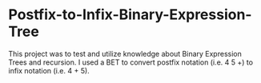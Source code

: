 # Postfix-to-Infix-Binary-Expression-Tree

This project was to test and utilize knowledge about Binary Expression Trees and recursion.
I used a BET to convert postfix notation (i.e. 4 5 +) to infix notation (i.e. 4 + 5).
